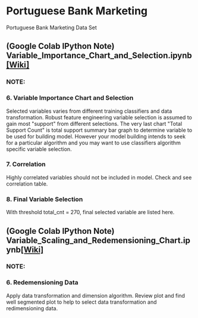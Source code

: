 # Portuguese Bank Marketing
Portuguese Bank Marketing Data Set


## (Google Colab IPython Note) Variable_Importance_Chart_and_Selection.ipynb[[Wiki]](https://github.com/akaicomet/Portuguese-Bank-Marketing/wiki/Recursive-Feature-Elimination-and-Cross-validated-selection-(RFEC)-with-sets-of-learning-classifier-and-data-transformation)
### NOTE:
### 6. Variable Importance Chart and Selection
Selected variables varies from different training classifiers and data transformation. Robust feature engineering variable selection is assumed to gain most "support" from different selections. The very last chart "Total Support Count" is total support summary bar graph to determine variable to be used for building model. However your model building intends to seek for a particular algorithm and you may want to use classifiers algorithm specific variable selection.         

### 7. Correlation
Highly correlated variables should not be included in model. Check and see correlation table.

### 8. Final Variable Selection
With threshold total_cnt = 270, final selected variable are listed here.   


## (Google Colab IPython Note) Variable_Scaling_and_Redemensioning_Chart.ipynb[[Wiki]](https://github.com/akaicomet/Portuguese-Bank-Marketing/wiki/Data-Transformation-and-Feature-Extraction)
### NOTE:
### 6. Redemensioning Data
Apply data transformation and dimension algorithm. Review plot and find well segmented plot to help to select data transformation and redimensioning data.  
